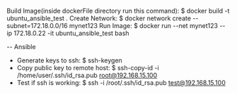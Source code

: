 Build Image(inside dockerFile directory run this command): $ docker build -t ubuntu_ansible_test .
Create Network: $ docker network create --subnet=172.18.0.0/16 mynet123
Run Image: $ docker run --net mynet123 --ip 172.18.0.22 -it ubuntu_ansible_test bash


-- Ansible
* Generate keys to ssh: $ ssh-keygen
* Copy public key to remote host: $ ssh-copy-id -i /home/user/.ssh/id_rsa.pub root@192.168.15.100
* Test if ssh is working: $ ssh -i /root/.ssh/id_rsa.pub test@192.168.15.100
